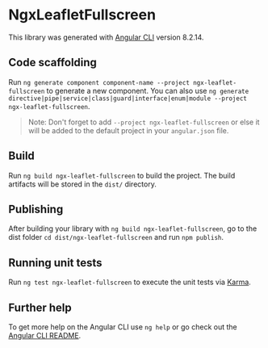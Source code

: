 # NgxLeafletFullscreen

This library was generated with [Angular CLI](https://github.com/angular/angular-cli) version 8.2.14.

## Code scaffolding

Run `ng generate component component-name --project ngx-leaflet-fullscreen` to generate a new component. You can also use `ng generate directive|pipe|service|class|guard|interface|enum|module --project ngx-leaflet-fullscreen`.
> Note: Don't forget to add `--project ngx-leaflet-fullscreen` or else it will be added to the default project in your `angular.json` file. 

## Build

Run `ng build ngx-leaflet-fullscreen` to build the project. The build artifacts will be stored in the `dist/` directory.

## Publishing

After building your library with `ng build ngx-leaflet-fullscreen`, go to the dist folder `cd dist/ngx-leaflet-fullscreen` and run `npm publish`.

## Running unit tests

Run `ng test ngx-leaflet-fullscreen` to execute the unit tests via [Karma](https://karma-runner.github.io).

## Further help

To get more help on the Angular CLI use `ng help` or go check out the [Angular CLI README](https://github.com/angular/angular-cli/blob/master/README.md).
